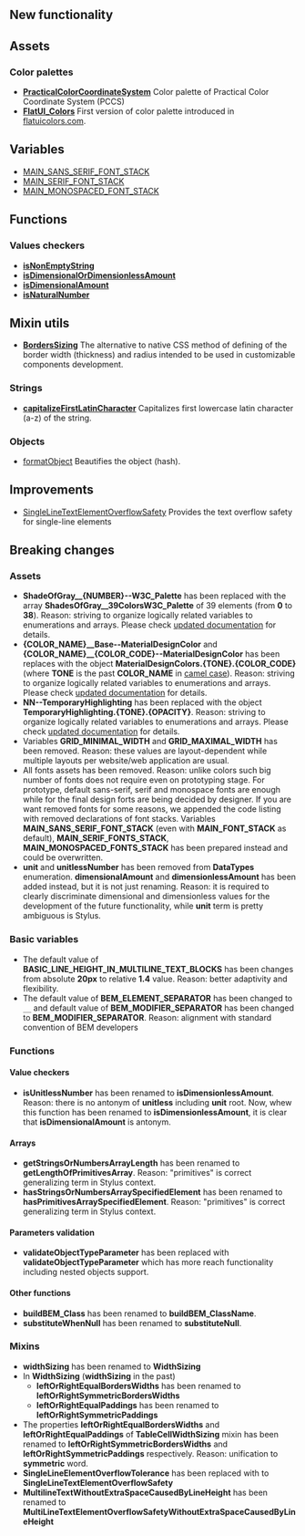 ## New functionality

## Assets

### Color palettes

* [**PracticalColorCoordinateSystem**]((https://github.com/TokugawaTakeshi/Yamato-Daiwa-Frontend/blob/master/CoreLibrary/Package/Documentation/Styles/01-Assets/03-Colors/PracticalColorCoordinateSystem/PracticalColorCoordinateSystem.md)) 
  Color palette of Practical Color Coordinate System (PCCS) 
* [**FlatUI_Colors**](https://github.com/TokugawaTakeshi/Yamato-Daiwa-Frontend/blob/master/CoreLibrary/Package/Documentation/Styles/03-BuildInPlugins/ColorPalettes/FlatUI/FlatUI_ColorsPalette.md)
  First version of color palette introduced in [flatuicolors.com](https://flatuicolors.com/). 


## Variables

* [MAIN_SANS_SERIF_FONT_STACK](https://github.com/TokugawaTakeshi/Yamato-Daiwa-Frontend/blob/master/CoreLibrary/Package/Documentation/Styles/02-Kernel/01-BasicVariables/01-BasicVariables.md#font-stacks)
* [MAIN_SERIF_FONT_STACK](https://github.com/TokugawaTakeshi/Yamato-Daiwa-Frontend/blob/master/CoreLibrary/Package/Documentation/Styles/02-Kernel/01-BasicVariables/01-BasicVariables.md#font-stacks)
* [MAIN_MONOSPACED_FONT_STACK](https://github.com/TokugawaTakeshi/Yamato-Daiwa-Frontend/blob/master/CoreLibrary/Package/Documentation/Styles/02-Kernel/01-BasicVariables/01-BasicVariables.md#font-stacks)


## Functions
### Values checkers

* [**isNonEmptyString**](https://github.com/TokugawaTakeshi/Yamato-Daiwa-Frontend/blob/master/CoreLibrary/Package/Documentation/Styles/02-Kernel/02-Functions/01-ValueCheckers.md)
* [**isDimensionalOrDimensionlessAmount**](https://github.com/TokugawaTakeshi/Yamato-Daiwa-Frontend/blob/master/CoreLibrary/Package/Documentation/Styles/02-Kernel/02-Functions/01-ValueCheckers.md)
* [**isDimensionalAmount**](https://github.com/TokugawaTakeshi/Yamato-Daiwa-Frontend/blob/master/CoreLibrary/Package/Documentation/Styles/02-Kernel/02-Functions/01-ValueCheckers.md)
* [**isNaturalNumber**](https://github.com/TokugawaTakeshi/Yamato-Daiwa-Frontend/blob/master/CoreLibrary/Package/Documentation/Styles/02-Kernel/02-Functions/01-ValueCheckers.md#isnaturalnumber)


## Mixin utils

* [**BordersSizing**](https://github.com/TokugawaTakeshi/Yamato-Daiwa-Frontend/blob/master/CoreLibrary/Package/Documentation/Styles/02-Kernel/03-UtilityMixins/01-Sizing/03-Borders/BordersSizing.md)
  The alternative to native CSS method of defining of the border width (thickness) and radius intended to be used in customizable components development.


### Strings

* [**capitalizeFirstLatinCharacter**](https://github.com/TokugawaTakeshi/Yamato-Daiwa-Frontend/blob/master/CoreLibrary/Package/Documentation/Styles/02-Kernel/02-Functions/03-Strings/capitalizeFirstLatinCharacter.md)
  Capitalizes first lowercase latin character (a-z) of the string.

### Objects

* [formatObject](https://github.com/TokugawaTakeshi/Yamato-Daiwa-Frontend/blob/master/CoreLibrary/Package/Documentation/Styles/02-Kernel/02-Functions/04-Objects/formatObject.md)
  Beautifies the object (hash).


## Improvements

* [SingleLineTextElementOverflowSafety](https://github.com/TokugawaTakeshi/Yamato-Daiwa-Frontend/blob/master/CoreLibrary/Package/Documentation/Styles/02-Kernel/05-TypographyUtils/SingleLineTextElementOverflowSafety.md) 
  Provides the text overflow safety for single-line elements

## Breaking changes

### Assets

* **ShadeOfGray__{NUMBER}--W3C_Palette** has been replaced with the array **ShadesOfGray__39ColorsW3C_Palette** of 39
  elements (from **0** to **38**). Reason: striving to organize logically related variables to enumerations and arrays.
  Please check [updated documentation](https://github.com/TokugawaTakeshi/Yamato-Daiwa-Frontend/blob/master/CoreLibrary/Package/Documentation/Styles/01-Assets/03-Colors/ShadesOfGray__39ColorsW3C_Palette/ShadesOfGray__39ColorsW3C_Palette.md)
  for details.
* **{COLOR_NAME}__Base--MaterialDesignColor** and **{COLOR_NAME}__{COLOR_CODE}--MaterialDesignColor** has been replaces
  with the object **MaterialDesignColors.{TONE}.{COLOR_CODE}** (where **TONE** is the past **COLOR_NAME** in 
  [camel case](https://en.wikipedia.org/wiki/Camel_case)). Reason: striving to organize logically related variables to
  enumerations and arrays. Please check [updated documentation](https://github.com/TokugawaTakeshi/Yamato-Daiwa-Frontend/blob/master/CoreLibrary/Package/Documentation/Styles/03-BuildInPlugins/ColorPalettes/MaterialDesign/MaterialDesignColorsPalette.md)
  for details.
* **NN--TemporaryHighlighting** has been replaced with the object **TemporaryHighlighting.{TONE}.{OPACITY}**. Reason: 
  striving to organize logically related variables to enumerations and arrays. Please check [updated documentation](https://github.com/TokugawaTakeshi/Yamato-Daiwa-Frontend/blob/master/CoreLibrary/Package/Documentation/Styles/01-Assets/03-Colors/TemporaryHighlighting/TemporaryHighlighting.md)
  for details.
* Variables **GRID_MINIMAL_WIDTH** and **GRID_MAXIMAL_WIDTH** has been removed. Reason: these values are layout-dependent
  while multiple layouts per website/web application are usual. 
* All fonts assets has been removed. Reason: unlike colors such big number of fonts does not require even on prototyping stage.
  For prototype, default sans-serif, serif and monospace fonts are enough while for the final design forts are being decided
  by designer. If you are want removed fonts for some reasons, we appended the code listing with removed declarations of 
  font stacks. Variables **MAIN_SANS_SERIF_FONT_STACK** (even with **MAIN_FONT_STACK** as default), **MAIN_SERIF_FONTS_STACK**, 
  **MAIN_MONOSPACED_FONTS_STACK** has been prepared instead and could be overwritten.
* **unit** and **unitlessNumber** has been removed from **DataTypes** enumeration. **dimensionalAmount** and 
  **dimensionlessAmount** has been added instead, but it is not just renaming. Reason: it is required to clearly 
  discriminate dimensional and dimensionless values for the development of the future functionality, while **unit** 
  term is pretty ambiguous is Stylus.


### Basic variables

* The default value of **BASIC_LINE_HEIGHT_IN_MULTILINE_TEXT_BLOCKS** has been changes from absolute **20px** to relative
  **1.4** value. Reason: better adaptivity and flexibility.
* The default value of **BEM_ELEMENT_SEPARATOR** has been changed to `__` and default value of **BEM_MODIFIER_SEPARATOR**
  has been changed to **BEM_MODIFIER_SEPARATOR**. Reason: alignment with standard convention of BEM developers


### Functions
#### Value checkers

* **isUnitlessNumber** has been renamed to **isDimensionlessAmount**. Reason: there is no antonym of **unitless** including
  **unit** root. Now, whew this function has been renamed to **isDimensionlessAmount**, it is clear that **isDimensionalAmount**
  is antonym.

#### Arrays

* **getStringsOrNumbersArrayLength** has been renamed to **getLengthOfPrimitivesArray**. Reason: "primitives" is correct
  generalizing term in Stylus context.
* **hasStringsOrNumbersArraySpecifiedElement** has been renamed to **hasPrimitivesArraySpecifiedElement**. Reason: "primitives"
  is correct generalizing term in Stylus context.

#### Parameters validation

* **validateObjectTypeParameter** has been replaced with **validateObjectTypeParameter** which has more reach functionality
including nested objects support.

#### Other functions 

* **buildBEM_Class** has been renamed to **buildBEM_ClassName**.
* **substituteWhenNull** has been renamed to **substituteNull**.


### Mixins

* **widthSizing** has been renamed to **WidthSizing**
* In **WidthSizing** (**widthSizing** in the past)
  * **leftOrRightEqualBordersWidths** has been renamed to **leftOrRightSymmetricBordersWidths**
  * **leftOrRightEqualPaddings** has been renamed to **leftOrRightSymmetricPaddings**
* The properties **leftOrRightEqualBordersWidths** and **leftOrRightEqualPaddings** of **TableCellWidthSizing** mixin
  has been renamed to **leftOrRightSymmetricBordersWidths** and **leftOrRightSymmetricPaddings** respectively. Reason:
  unification to **symmetric** word.
* **SingleLineElementOverflowTolerance** has been replaced with to **SingleLineTextElementOverflowSafety**
* **MultilineTextWithoutExtraSpaceCausedByLineHeight** has been renamed to **MultiLineTextElementOverflowSafetyWithoutExtraSpaceCausedByLineHeight**
